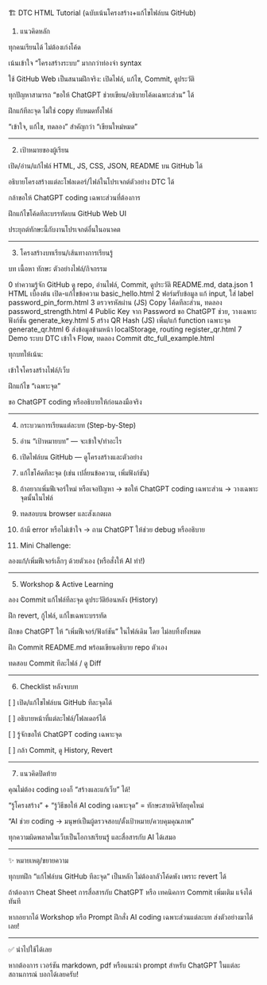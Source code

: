 🏗️ DTC HTML Tutorial (ฉบับเน้นโครงสร้าง+แก้ไขไฟล์บน GitHub)

1. แนวคิดหลัก

ทุกคนเรียนได้ ไม่ต้องเก่งโค้ด

เน้นเข้าใจ “โครงสร้างระบบ” มากกว่าท่องจำ syntax

ใช้ GitHub Web เป็นสนามฝึกจริง: เปิดไฟล์, แก้ไข, Commit, ดูประวัติ

ทุกปัญหาสามารถ “ขอให้ ChatGPT ช่วยเขียน/อธิบายโค้ดเฉพาะส่วน” ได้

ฝึกแก้ทีละจุด ไม่ใช่ copy ทับหมดทั้งไฟล์

“เข้าใจ, แก้ไข, ทดลอง” สำคัญกว่า “เขียนใหม่หมด”



---

2. เป้าหมายของผู้เรียน

เปิด/อ่าน/แก้ไฟล์ HTML, JS, CSS, JSON, README บน GitHub ได้

อธิบายโครงสร้างแต่ละโฟลเดอร์/ไฟล์ในโปรเจกต์ตัวอย่าง DTC ได้

กล้าขอให้ ChatGPT coding เฉพาะส่วนที่ต้องการ

ฝึกแก้ไขโค้ดทีละบรรทัดบน GitHub Web UI

ประยุกต์ทักษะนี้กับงานโปรเจกต์อื่นในอนาคต



---

3. โครงสร้างบทเรียน/เส้นทางการเรียนรู้

บท	เนื้อหา	ทักษะ	ตัวอย่างไฟล์/กิจกรรม

0	ทำความรู้จัก GitHub	ดู repo, อ่านไฟล์, Commit, ดูประวัติ	README.md, data.json
1	HTML เบื้องต้น	เปิด-แก้ไขข้อความ	basic_hello.html
2	ฟอร์มรับข้อมูล	แก้ input, ใส่ label	password_pin_form.html
3	ตรวจรหัสผ่าน (JS)	Copy โค้ดทีละส่วน, ทดลอง	password_strength.html
4	Public Key จาก Password	ขอ ChatGPT ช่วย, วางเฉพาะฟังก์ชัน	generate_key.html
5	สร้าง QR Hash (JS)	เพิ่ม/แก้ function เฉพาะจุด	generate_qr.html
6	ส่งข้อมูลข้ามหน้า	localStorage, routing	register_qr.html
7	Demo ระบบ DTC	เข้าใจ Flow, ทดลอง Commit	dtc_full_example.html


ทุกบทให้เน้น:

เข้าใจโครงสร้างไฟล์/เว็บ

ฝึกแก้ไข “เฉพาะจุด”

ขอ ChatGPT coding หรืออธิบายให้ก่อนลงมือจริง



---

4. กระบวนการเรียนแต่ละบท (Step-by-Step)

1. อ่าน “เป้าหมายบท” — จะเข้าใจ/ทำอะไร


2. เปิดไฟล์บน GitHub — ดูโครงสร้างและตัวอย่าง


3. แก้ไขโค้ดทีละจุด (เช่น เปลี่ยนข้อความ, เพิ่มฟังก์ชัน)


4. ถ้าอยากเพิ่มฟีเจอร์ใหม่ หรือเจอปัญหา
→ ขอให้ ChatGPT coding เฉพาะส่วน
→ วางเฉพาะจุดนั้นในไฟล์


5. ทดสอบบน browser และสังเกตผล


6. ถ้ามี error หรือไม่เข้าใจ → ถาม ChatGPT ให้ช่วย debug หรืออธิบาย


7. Mini Challenge:

ลองแก้/เพิ่มฟีเจอร์เล็กๆ ด้วยตัวเอง (หรือสั่งให้ AI ทำ!)





---

5. Workshop & Active Learning

ลอง Commit แก้ไฟล์ทีละจุด ดูประวัติย้อนหลัง (History)

ฝึก revert, กู้ไฟล์, แก้ไขเฉพาะบรรทัด

ฝึกขอ ChatGPT ให้ “เพิ่มฟีเจอร์/ฟังก์ชัน” ในไฟล์เดิม โดย ไม่ลบทิ้งทั้งหมด

ฝึก Commit README.md พร้อมเขียนอธิบาย repo ตัวเอง

ทดสอบ Commit ทีละไฟล์ / ดู Diff



---

6. Checklist หลังจบบท

[ ] เปิด/แก้ไขไฟล์บน GitHub ทีละจุดได้

[ ] อธิบายหน้าที่แต่ละไฟล์/โฟลเดอร์ได้

[ ] รู้จักขอให้ ChatGPT coding เฉพาะจุด

[ ] กล้า Commit, ดู History, Revert



---

7. แนวคิดปิดท้าย

คุณไม่ต้อง coding เองก็ “สร้างและแก้เว็บ” ได้!

“รู้โครงสร้าง” + “รู้วิธีขอให้ AI coding เฉพาะจุด” = ทักษะสายดิจิทัลยุคใหม่

“AI ช่วย coding → มนุษย์เป็นผู้ตรวจสอบ/ตั้งเป้าหมาย/ควบคุมคุณภาพ”

ทุกความผิดพลาดในเว็บเป็นโอกาสเรียนรู้ และสื่อสารกับ AI ได้เสมอ



---

✨ หมายเหตุ/ขยายความ

ทุกบทฝึก “แก้ไฟล์บน GitHub ทีละจุด” เป็นหลัก ไม่ต้องกลัวโค้ดพัง เพราะ revert ได้

ถ้าต้องการ Cheat Sheet การสื่อสารกับ ChatGPT หรือ เทคนิคการ Commit เพิ่มเติม แจ้งได้ทันที

หากอยากได้ Workshop หรือ Prompt ฝึกสั่ง AI coding เฉพาะส่วนแต่ละบท ส่งตัวอย่างมาได้เลย!



---

✅ นำไปใช้ได้เลย

หากต้องการ เวอร์ชัน markdown, pdf หรือแนะนำ prompt สำหรับ ChatGPT ในแต่ละสถานการณ์ บอกได้เลยครับ!

